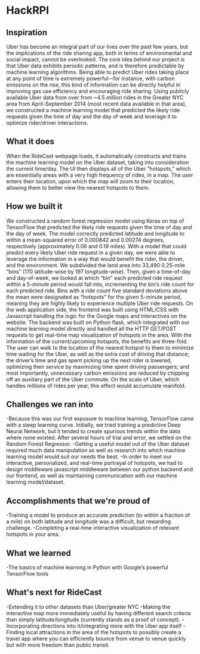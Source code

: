# HackRPI

## Inspiration
Uber has become an integral part of our lives over the past few years, but the implications of the ride sharing app, both in terms of environmental and social impact, cannot be overlooked. The core idea behind our project is that Uber data exhibits periodic patterns, and is therefore predictable by machine learning algorithms. Being able to predict Uber rides taking place at any point of time is extremely powerful--for instance, with carbon emissions on the rise, this kind of information can be directly helpful in improving gas use efficiency and encouraging ride sharing. Using publicly available Uber data from over from ~4.5 million rides in the Greater NYC area from April-September 2014 (most recent data available in that area), we constructed a machine learning model that predicted the likely ride requests given the time of day and the day of week and leverage it to optimize rider/driver interactions.


## What it does
When the RideCast webpage loads, it automatically constructs and trains the machine learning model on the Uber dataset, taking into consideration the current time/day. The UI then displays all of the Uber “hotspots,” which are essentially areas with a very high frequency of rides, in a map. The user enters their location, upon which the map will zoom to their location, allowing them to better view the nearest hotspots to them.

## How we built it
We constructed a random forest regression model using Keras on top of TensorFlow that predicted the likely ride requests given the time of day and the day of week. The model correctly predicted latitude and longitude to within a mean-squared error of 0.000842 and 0.00274 degrees, respectively (approximately 0.06 and 0.19 miles).
With a model that could predict every likely Uber ride request in a given day, we were able to leverage the information in a way that would benefit the rider, the driver, and the environment. We subdivided the land area into 33,490 0.25-mile “bins” (170 latitude-wise by 197 longitude-wise). Then, given a time-of-day and day-of-week, we looked at which “bin” each predicted ride request within a 5-minute period would fall into, incrementing the bin’s ride count for each predicted ride. Bins with a ride count five standard deviations above the mean were designated as “hotspots” for the given 5-minute period, meaning they are highly likely to experience multiple Uber ride requests.
On the web application side, the frontend was built using HTML/CSS with Javascript handling the logic for the Google maps and interactives on the website. The backend was built on Python flask, which integrated with our machine learning model directly and handled all the HTTP GET/POST requests to get real-time map visualization of hotspots in the area. 
With the information of the current/upcoming hotspots, the benefits are three-fold. The user can walk to the location of the nearest hotspot to them to minimize time waiting for the Uber, as well as the extra cost of driving that distance; the driver’s time and gas spent picking up the next rider is lowered, optimizing their service by maximizing time spent driving passengers; and most importantly, unnecessary carbon emissions are reduced by chipping off an auxiliary part of the Uber commute. On the scale of Uber, which handles millions of rides per year, this effect would accumulate manifold.

## Challenges we ran into
-Because this was our first exposure to machine learning, TensorFlow came with a steep learning curve. Initially, we tried training a predictive Deep Neural Network, but it tended to create spurious trends within the data where none existed. After several hours of trial and error, we settled on the Random Forest Regressor.
-Getting a useful model out of the Uber dataset required much data manipulation as well as research into which machine learning model would suit our needs the best. 
-In order to meet our interactive, personalized, and real-time portrayal of hotspots, we had to design middleware javascript middleware between our python backend and our frontend, as well as maintaining communication with our machine learning model/dataset.

## Accomplishments that we're proud of
-Training a model to produce an accurate prediction (to within a fraction of a mile) on both latitude and longitude was a difficult, but rewarding challenge.
-Completing a real-time interactive visualization of relevant hotspots in your area.

## What we learned
-The basics of machine learning in Python with Google’s powerful TensorFlow tools

## What's next for RideCast
-Extending it to other datasets than Uber/greater NYC
-Making the interactive map more immediately useful by having different search criteria than simply latitude/longitude (currently stands as a proof of concept).
-Incorporating directions into it/integrating more with the Uber app itself
-Finding local attractions in the area of the hotspots to possibly create a travel app where you can efficiently bounce from venue to venue quickly but with more freedom than public transit.

